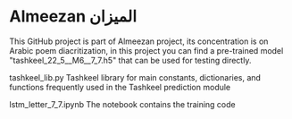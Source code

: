 # Almeezan الميزان
This GitHub project is part of Almeezan project, its concentration is on Arabic poem diacritization, in this project you can find a pre-trained model "tashkeel_22_5__M6__7_7.h5" that can be used for testing directly.

tashkeel_lib.py 
Tashkeel library for main constants, dictionaries, and functions frequently used in the Tashkeel prediction module

lstm_letter_7_7.ipynb
The notebook contains the training code


